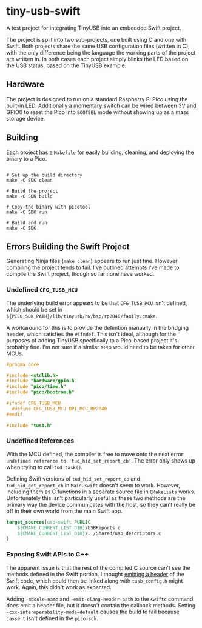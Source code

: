 # tiny-usb-swift

A test project for integrating TinyUSB into an embedded Swift project.

The project is split into two sub-projects, one built using C and one with Swift. Both projects share the same USB configuration files (written in C), with the only difference being the language the working parts of the project are written in. In both cases each project simply blinks the LED based on the USB status, based on the TinyUSB example.

## Hardware

The project is designed to run on a standard Raspberry Pi Pico using the built-in LED. Additionally a momentary switch can be wired between 3V and GPIO0 to reset the Pico into `BOOTSEL` mode without showing up as a mass storage device.

## Building

Each project has a `Makefile` for easily building, cleaning, and deploying the binary to a Pico.

```shell

# Set up the build directory
make -C SDK clean

# Build the project
make -C SDK build

# Copy the binary with picotool
make -C SDK run

# Build and run
make -C SDK
```

## Errors Building the Swift Project

Generating Ninja files (`make clean`) appears to run just fine. However compiling the project tends to fail. I've outlined attempts I've made to compile the Swift project, though so far none have worked.

### Undefined `CFG_TUSB_MCU`

The underlying build error appears to be that `CFG_TUSB_MCU` isn't defined, which should be set in `${PICO_SDK_PATH}/lib/tinyusb/hw/bsp/rp2040/family.cmake`.

A workaround for this is to provide the definition manually in the bridging header, which satisfies the `#ifndef`. This isn't ideal, although for the purposes of adding TinyUSB specifically to a Pico-based project it's probably fine. I'm not sure if a similar step would need to be taken for other MCUs.

```C
#pragma once

#include <stdlib.h>
#include "hardware/gpio.h"
#include "pico/time.h"
#include "pico/bootrom.h"

#ifndef CFG_TUSB_MCU
  #define CFG_TUSB_MCU OPT_MCU_RP2040
#endif

#include "tusb.h"
```

### Undefined References

With the MCU defined, the compiler is free to move onto the next error: `undefined reference to 'tud_hid_set_report_cb'`. The error only shows up when trying to call `tud_task()`.

Defining Swift versions of `tud_hid_set_report_cb` and `tud_hid_get_report_cb` in `Main.swift` doesn't seem to work. However, including them as C functions in a separate source file in `CMakeLists` works. Unfortunately this isn't particularly useful as these two methods are the primary way the device communicates with the host, so they can't really be off in their own world from the main Swift app.

```cmake
target_sources(usb-swift PUBLIC
	${CMAKE_CURRENT_LIST_DIR}/USBReports.c
	${CMAKE_CURRENT_LIST_DIR}/../Shared/usb_descriptors.c
)
```

### Exposing Swift APIs to C++

The apparent issue is that the rest of the compiled C source can't see the methods defined in the Swift portion. I thought [emitting a header](https://www.swift.org/documentation/cxx-interop/#exposing-swift-apis-to-c) of the Swift code, which could then be linked along with `tusb_config.h` might work. Again, this didn't work as expected.

Adding `-module-name` and `-emit-clang-header-path` to the `swiftc` command does emit a header file, but it doesn't contain the callback methods. Setting `-cxx-interoperability-mode=default` causes the build to fail because `cassert` isn't defined in the `pico-sdk`.

